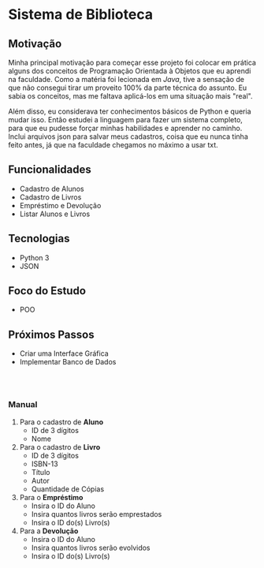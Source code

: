 # Sistema de Biblioteca

## Motivação

Minha principal motivação para começar esse projeto foi colocar em prática alguns dos conceitos de Programação Orientada à Objetos que eu aprendi na faculdade. Como a matéria foi lecionada em *Java*, tive a sensação de que não consegui tirar um proveito 100% da parte técnica do assunto. Eu sabia os conceitos, mas me faltava aplicá-los em uma situação mais "real".

Além disso, eu considerava ter conhecimentos básicos de Python e queria mudar isso. Então estudei a linguagem para fazer um sistema completo, para que eu pudesse forçar minhas habilidades e aprender no caminho. 
Inclui arquivos json para salvar meus cadastros, coisa que eu nunca tinha feito antes, já que na faculdade chegamos no máximo a usar txt.

## Funcionalidades

- Cadastro de Alunos
- Cadastro de Livros
- Empréstimo e Devolução
- Listar Alunos e Livros

## Tecnologias 

- Python 3
- JSON

## Foco do Estudo

- POO

## Próximos Passos 

- Criar uma Interface Gráfica
- Implementar Banco de Dados

<br>

```

```

### Manual

1. Para o cadastro de **Aluno**
    - ID de 3 dígitos
    - Nome
2. Para o cadastro de **Livro**
    - ID de 3 dígitos
    - ISBN-13
    - Título
    - Autor
    - Quantidade de Cópias
3. Para o **Empréstimo**
    - Insira o ID do Aluno
    - Insira quantos livros serão emprestados
    - Insira o ID do(s) Livro(s)
4. Para a **Devolução**
    - Insira o ID do Aluno
    - Insira quantos livros serão evolvidos
    - Insira o ID do(s) Livro(s)